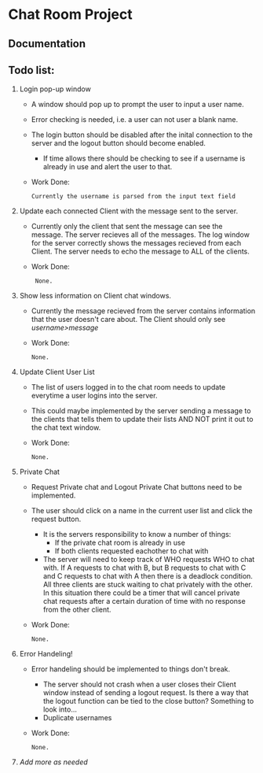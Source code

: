 # Chat Room Project


## Documentation

## Todo list:
1. Login pop-up window
   * A window should pop up to prompt the user to input a user name.
   * Error checking is needed, i.e. a user can not user a blank name.
   * The login button should be disabled after the inital connection to the server and the logout button should become enabled.
     * If time allows there should be checking to see if a username is already in use and alert the user to that.
   * Work Done:
   
         Currently the username is parsed from the input text field
2. Update each connected Client with the message sent to the server.
   * Currently only the client that sent the message can see the message. The server recieves all of the messages. The log window for the server correctly shows the messages recieved from each Client. The server needs to echo the message to ALL of the clients.
   * Work Done:
          
          None.
3. Show less information on Client chat windows.
   * Currently the message recieved from the server contains information that the user doesn't care about. The Client should only see _username>message_ 
   * Work Done:
   
         None.
4. Update Client User List
   * The list of users logged in to the chat room needs to update everytime a user logins into the server.
   * This could maybe implemented by the server sending a message to the clients that tells them to update their lists AND NOT print it out to the chat text window.
   * Work Done:
   
         None.
5. Private Chat
   * Request Private chat and Logout Private Chat buttons need to be implemented. 
   * The user should click on a name in the current user list and click the request button.
     * It is the servers responsibility to know a number of things:
       * If the private chat room is already in use
       * If both clients requested eachother to chat with
     * The server will need to keep track of WHO requests WHO to chat with. If A requests to chat with B, but B requests to chat with C and C requests to chat with A then there is a deadlock condition. All three clients are stuck waiting to chat privately with the other. In this situation there could be a timer that will cancel private chat requests after a certain duration of time with no response from the other client. 
   * Work Done:
   
         None.
6. Error Handeling!
   * Error handeling should be implemented to things don't break.
     * The server should not crash when a user closes their Client window instead of sending a logout request. Is there a way that the logout function can be tied to the close button? Something to look into...
     * Duplicate usernames
   * Work Done:
   
         None.
7. _Add more as needed_
 
